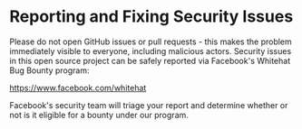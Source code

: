 # Reporting and Fixing Security Issues

Please do not open GitHub issues or pull requests - this makes the problem immediately visible to everyone, including malicious actors. Security issues in this open source project can be safely reported via Facebook's Whitehat Bug Bounty program:

https://www.facebook.com/whitehat

Facebook's security team will triage your report and determine whether or not is it eligible for a bounty under our program.
